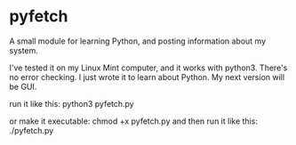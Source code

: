 # pyfetch
A small module for learning Python, and posting information about my system.

I've tested it on my Linux Mint computer, and it works with python3. There's no error checking. I just wrote it to learn about Python.
My next version will be GUI.

run it like this: python3 pyfetch.py

or make it executable: chmod +x pyfetch.py and then run it like this: ./pyfetch.py

